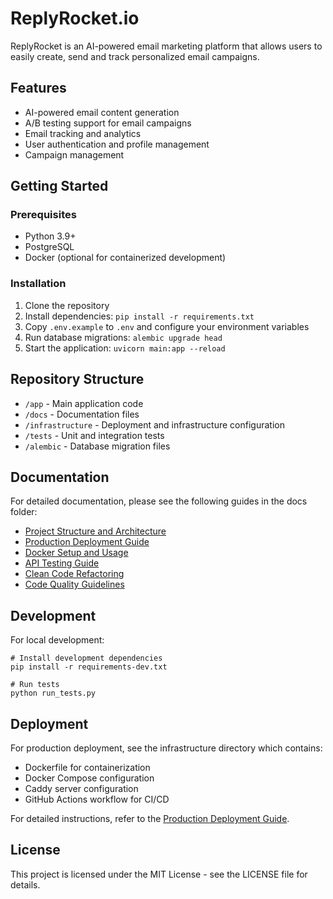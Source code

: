 # ReplyRocket.io

ReplyRocket is an AI-powered email marketing platform that allows users to easily create, send and track personalized email campaigns.

## Features

- AI-powered email content generation
- A/B testing support for email campaigns
- Email tracking and analytics
- User authentication and profile management
- Campaign management

## Getting Started

### Prerequisites

- Python 3.9+
- PostgreSQL
- Docker (optional for containerized development)

### Installation

1. Clone the repository
2. Install dependencies: `pip install -r requirements.txt`
3. Copy `.env.example` to `.env` and configure your environment variables
4. Run database migrations: `alembic upgrade head`
5. Start the application: `uvicorn main:app --reload`

## Repository Structure

- `/app` - Main application code
- `/docs` - Documentation files
- `/infrastructure` - Deployment and infrastructure configuration 
- `/tests` - Unit and integration tests
- `/alembic` - Database migration files

## Documentation

For detailed documentation, please see the following guides in the docs folder:

- [Project Structure and Architecture](docs/README.md)
- [Production Deployment Guide](docs/PRODUCTION_DEPLOYMENT.md)
- [Docker Setup and Usage](docs/DOCKER_README.md)
- [API Testing Guide](docs/API_TESTING.md)
- [Clean Code Refactoring](docs/CLEAN_CODE_REFACTORING.md)
- [Code Quality Guidelines](docs/code_quality_guidelines.md)

## Development

For local development:
```
# Install development dependencies
pip install -r requirements-dev.txt

# Run tests
python run_tests.py
```

## Deployment

For production deployment, see the infrastructure directory which contains:

- Dockerfile for containerization
- Docker Compose configuration
- Caddy server configuration
- GitHub Actions workflow for CI/CD

For detailed instructions, refer to the [Production Deployment Guide](docs/PRODUCTION_DEPLOYMENT.md).

## License

This project is licensed under the MIT License - see the LICENSE file for details. 